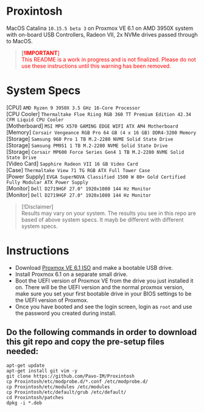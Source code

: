 # Proxintosh
MacOS Catalina `10.15.5 beta 3` on Proxmox VE 6.1 on AMD 3950X system with on-board USB Controllers, Radeon VII, 2x NVMe drives passed through to MacOS.

> [<span style="color:red">**!IMPORTANT**]  
This README is a work in progress and is not finalized. Please do not use these instructions until this warning has been removed.</span>

# System Specs
[CPU] `AMD Ryzen 9 3950X 3.5 GHz 16-Core Processor`  
[CPU Cooler] `Thermaltake Floe Riing RGB 360 TT Premium Edition 42.34 CFM Liquid CPU Cooler`  
[Motherboard] `MSI MPG X570 GAMING EDGE WIFI ATX AM4 Motherboard`  
[Memory] `Corsair Vengeance RGB Pro 64 GB (4 x 16 GB) DDR4-3200 Memory`  
[Storage] `Samsung 960 Pro 1 TB M.2-2280 NVME Solid State Drive`  
[Storage] `Samsung PM951 1 TB M.2-2280 NVME Solid State Drive`  
[Storage] `Corsair MP600 Force Series Gen4 1 TB M.2-2280 NVME Solid State Drive`   
[Video Card] `Sapphire Radeon VII 16 GB Video Card`  
[Case] `Thermaltake View 71 TG RGB ATX Full Tower Case`  
[Power Supply] `EVGA SuperNOVA Classified 1500 W 80+ Gold Certified Fully Modular ATX Power Supply`  
[Monitor] `Dell D2719HGF 27.0" 1920x1080 144 Hz Monitor`  
[Monitor] `Dell D2719HGF 27.0" 1920x1080 144 Hz Monitor`  


> [!Disclaimer]  
Results may vary on your system. The results you see in this repo are based of above system specs. It mayb be different with different system specs.

# Instructions
- Download [Proxmox VE 6.1 ISO](https://www.proxmox.com/en/downloads?task=callelement&format=raw&item_id=499&element=f85c494b-2b32-4109-b8c1-083cca2b7db6&method=download&args[0]=2ceb9af3734861c9c28a59daa85d86e3) and make a bootable USB drive.
- Install Proxmox 6.1 on a separate small drive.
- Boot the UEFI version of Proxmox VE from the drive you just installed it on. There will be the UEFI version and the normal proxmox version, make sure you set your first bootable drive in your BIOS settings to be the UEFI version of Proxmox.
- Once you have booted and see the login screen, login as `root` and use the password you created during install.
## Do the following commands in order to download this git repo and copy the pre-setup files needed:
    apt-get update
    apt-get install git vim -y
    git clone https://github.com/Pavo-IM/Proxintosh
    cp Proxintosh/etc/modprobe.d/*.conf /etc/modprobe.d/
    cp Proxintosh/etc/modules /etc/modules
    cp Proxintosh/etc/default/grub /etc/default/
    cd Proxintosh/patches
    dpkg -i *.deb

